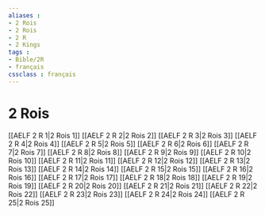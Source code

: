 ```yaml
---
aliases : 
- 2 Rois
- 2 Rois
- 2 R
- 2 Kings
tags : 
- Bible/2R
- français
cssclass : français
---
```


# 2 Rois

[[AELF 2 R 1|2 Rois 1]]
[[AELF 2 R 2|2 Rois 2]]
[[AELF 2 R 3|2 Rois 3]]
[[AELF 2 R 4|2 Rois 4]]
[[AELF 2 R 5|2 Rois 5]]
[[AELF 2 R 6|2 Rois 6]]
[[AELF 2 R 7|2 Rois 7]]
[[AELF 2 R 8|2 Rois 8]]
[[AELF 2 R 9|2 Rois 9]]
[[AELF 2 R 10|2 Rois 10]]
[[AELF 2 R 11|2 Rois 11]]
[[AELF 2 R 12|2 Rois 12]]
[[AELF 2 R 13|2 Rois 13]]
[[AELF 2 R 14|2 Rois 14]]
[[AELF 2 R 15|2 Rois 15]]
[[AELF 2 R 16|2 Rois 16]]
[[AELF 2 R 17|2 Rois 17]]
[[AELF 2 R 18|2 Rois 18]]
[[AELF 2 R 19|2 Rois 19]]
[[AELF 2 R 20|2 Rois 20]]
[[AELF 2 R 21|2 Rois 21]]
[[AELF 2 R 22|2 Rois 22]]
[[AELF 2 R 23|2 Rois 23]]
[[AELF 2 R 24|2 Rois 24]]
[[AELF 2 R 25|2 Rois 25]]

